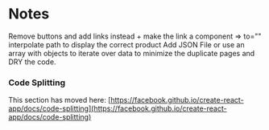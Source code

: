 # Notes

Remove buttons and add links instead + make the link a component => to="" interpolate path to display the correct product
Add JSON File or use an array with objects to iterate over data to minimize the duplicate pages and DRY the code.

### Code Splitting

This section has moved here: [https://facebook.github.io/create-react-app/docs/code-splitting](https://facebook.github.io/create-react-app/docs/code-splitting)
